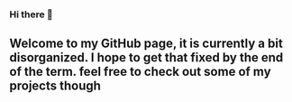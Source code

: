 ### Hi there 👋
## Welcome to my GitHub page, it is currently a bit disorganized. I hope to get that fixed by the end of the term. feel free to check out some of my projects though
<!--
**AbdulBaseetShabi/AbdulBaseetShabi** is a ✨ _special_ ✨ repository because its `README.md` (this file) appears on your GitHub profile.

Here are some ideas to get you started:

- 🔭 I’m currently working on ...
- 🌱 I’m currently learning ...
- 👯 I’m looking to collaborate on ...
- 🤔 I’m looking for help with ...
- 💬 Ask me about ...
- 📫 How to reach me: ...
- 😄 Pronouns: ...
- ⚡ Fun fact: ...
-->
